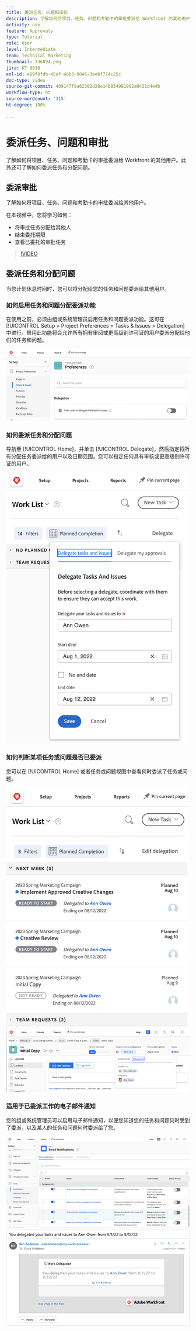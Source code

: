 ```yaml
---
title: 委派任务、问题和审批
description: 了解如何将项目、任务、问题和考勤卡的审批委派给 Workfront 的其他用户。此外还可了解如何委派任务和分配问题。
activity: use
feature: Approvals
type: Tutorial
role: User
level: Intermediate
team: Technical Marketing
thumbnail: 336094.png
jira: KT-8810
exl-id: e89f0fdb-45ef-46b3-9845-3eebf774c25c
doc-type: video
source-git-commit: 409147f9a62302d28e14b834981992a0421d4e4b
workflow-type: ht
source-wordcount: '315'
ht-degree: 100%

---
```


# 委派任务、问题和审批

了解如何将项目、任务、问题和考勤卡的审批委派给 Workfront 的其他用户。此外还可了解如何委派任务和分配问题。

## 委派审批

了解如何将项目、任务、问题和考勤卡的审批委派给其他用户。

在本视频中，您将学习如何：

* 将审批任务分配给其他人
* 结束委托期限
* 查看已委托的审批任务

>[!VIDEO](https://video.tv.adobe.com/v/336094/?quality=12&learn=on)

<!---
learn more URLS
Delegate approval request
--->

## 委派任务和分配问题

当您计划休息时间时，您可以将分配给您的任务和问题委派给其他用户。

### 如何启用任务和问题分配委派功能

在使用之前，必须由组或系统管理员启用任务和问题委派功能。这可在 [!UICONTROL Setup > Project Preferences > Tasks & Issues > Delegation] 中进行。启用此功能将会允许所有拥有审阅或更高级别许可证的用户委派分配给他们的任务和问题。

![显示 [!UICONTROL Setup] 委派首选项的屏幕快照](assets/delegation-1.png)

### 如何委派任务和分配问题

导航至 [!UICONTROL Home]，并单击 [!UICONTROL Delegate]，然后指定将所有分配任务委派给的用户以及日期范围。您可以指定任何具有审核或更高级别许可证的用户。

![显示委派选项卡的屏幕快照，位于 [!UICONTROL Home]](assets/delegation-2.png)

### 如何判断某项任务或问题是否已委派

您可以在 [!UICONTROL Home] 或者任务或问题视图中查看何时委派了任务或问题。

![显示已委派任务分配的屏幕快照，位于 [!UICONTROL Home]](assets/delegation-4.png)
![显示任务视图中的已委派任务分配的屏幕快照](assets/delegation-3.png)

### 适用于已委派工作的电子邮件通知

您的组或系统管理员可以启用电子邮件通知，以便您知道您的任务和问题何时受到了委派，以及某人的任务和问题何时委派给了您。

![显示有关委派活动的 [!UICONTROL Setup] 电子邮件通知选项的屏幕快照](assets/delegation-5.png)
![显示工作委派电子邮件的屏幕快照](assets/delegation-6.png)
